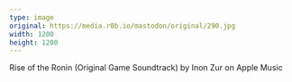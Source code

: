 ```yaml
---
type: image
original: https://media.r0b.io/mastodon/original/290.jpg
width: 1200
height: 1200
---
```


Rise of the Ronin (Original Game Soundtrack) by Inon Zur on Apple Music
